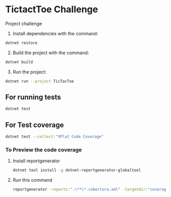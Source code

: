 # TictactToe Challenge

Project challenge


1. Install dependencies with the command:

  ```bash
  dotnet restore 
  ```

2. Build the project with the command: 

  ```bash
  dotnet build
  ```

3. Run the project:

  ```bash
  dotnet run --project TicTacToe
  ```

## For running tests

```bash
dotnet test
```

## For Test coverage
```bash
dotnet test --collect:"XPlat Code Coverage"
```

### To Preview the code coverage

1. Install reportgenerator
  
    ```bash
    dotnet tool install -g dotnet-reportgenerator-globaltool
    ```

2. Run this command
   
   ```bash
   reportgenerator -reports:".\**\*.cobertura.xml" -targetdir:"coveragereport" -reporttypes:Html
   ```
